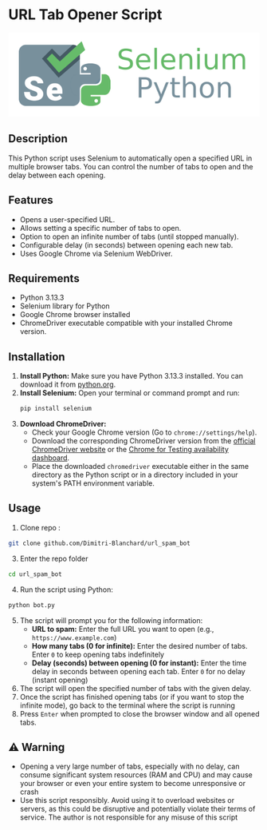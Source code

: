 # URL Tab Opener Script

![](https://raw.githubusercontent.com/Dimitri-Blanchard/url_spam_bot/refs/heads/main/images/selenium.png)

## Description

This Python script uses Selenium to automatically open a specified URL in multiple browser tabs. You can control the number of tabs to open and the delay between each opening.

## Features

* Opens a user-specified URL.
* Allows setting a specific number of tabs to open.
* Option to open an infinite number of tabs (until stopped manually).
* Configurable delay (in seconds) between opening each new tab.
* Uses Google Chrome via Selenium WebDriver.

## Requirements

* Python 3.13.3
* Selenium library for Python
* Google Chrome browser installed
* ChromeDriver executable compatible with your installed Chrome version.

## Installation

1.  **Install Python:** Make sure you have Python 3.13.3 installed. You can download it from [python.org](https://www.python.org/).
2.  **Install Selenium:** Open your terminal or command prompt and run:
    ```bash
    pip install selenium
    ```
3.  **Download ChromeDriver:**
    * Check your Google Chrome version (Go to `chrome://settings/help`).
    * Download the corresponding ChromeDriver version from the [official ChromeDriver website](https://chromedriver.chromium.org/downloads) or the [Chrome for Testing availability dashboard](https://googlechromelabs.github.io/chrome-for-testing/).
    * Place the downloaded `chromedriver` executable either in the same directory as the Python script or in a directory included in your system's PATH environment variable.

## Usage

1. Clone repo :

```bash
git clone github.com/Dimitri-Blanchard/url_spam_bot
```

3. Enter the repo folder

```bash
cd url_spam_bot
```

4.  Run the script using Python:
```bash
python bot.py
```

5.  The script will prompt you for the following information:
    * **URL to spam:** Enter the full URL you want to open (e.g., `https://www.example.com`)
    * **How many tabs (0 for infinite):** Enter the desired number of tabs. Enter `0` to keep opening tabs indefinitely
    * **Delay (seconds) between opening (0 for instant):** Enter the time delay in seconds between opening each tab. Enter `0` for no delay (instant opening)
6.  The script will open the specified number of tabs with the given delay.
7.  Once the script has finished opening tabs (or if you want to stop the infinite mode), go back to the terminal where the script is running
8.  Press `Enter` when prompted to close the browser window and all opened tabs.

## ⚠️ Warning

* Opening a very large number of tabs, especially with no delay, can consume significant system resources (RAM and CPU) and may cause your browser or even your entire system to become unresponsive or crash
* Use this script responsibly. Avoid using it to overload websites or servers, as this could be disruptive and potentially violate their terms of service. The author is not responsible for any misuse of this script
